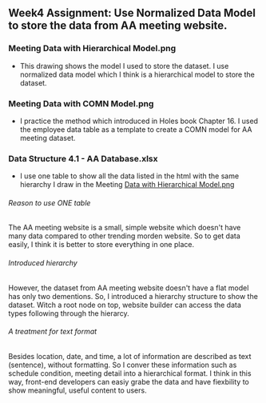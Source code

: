 ## Week4 Assignment: Use Normalized Data Model to store the data from AA meeting website.

### Meeting Data with Hierarchical Model.png
* This drawing shows the model I used to store the dataset. I use normalized data model which I think is a hierarchical model to store the dataset.

### Meeting Data with COMN Model.png
* I practice the method which introduced in Holes book Chapter 16. I used the employee data table as a template to create a COMN model for AA meeting dataset.

### Data Structure 4.1 - AA Database.xlsx
* I use one table to show all the data listed in the html with the same hierarchy I draw in the Meeting [Data with Hierarchical Model.png](https://github.com/zorawan/DataStructures/blob/master/week4/1_Meeting%20Data%20with%20Hierarchical%20Model.png)

###### Reason to use ONE table
The AA meeting website is a small, simple website which doesn't have many data compared to other trending morden website. So to get data easily, I think it is better to store everything in one place.

###### Introduced hierarchy
However, the dataset from AA meeting website doesn't have a flat model has only two dementions. So, I introduced a hierarchy structure to show the dataset. Witch a root node on top, website builder can access the data types following through the hierarcy. 

###### A treatment for text format
Besides location, date, and time, a lot of information are described as text (sentence), without formatting. So I conver these information such as schedule condition, meeting detail into a hierarchical format. I think in this way, front-end developers can easiy grabe the data and have fiexbility to show meaningful, useful content to users.

